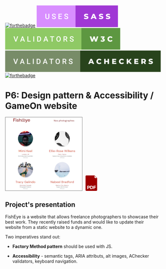 [![forthebadge](https://forthebadge.com/images/badges/validated-html5.svg)](https://developer.mozilla.org/fr/docs/Glossary/HTML5)
[![forthebadge](./uses-sass.svg)](https://sass-lang.com/)
[![forthebadge](./validators-w3c.svg)](https://validator.w3.org/#validate_by_upload+with_options)
[![forthebadge](./validators-acheckers.svg)](https://achecker.achecks.ca/checker/index.php#output_div)
[![forthebadge](https://forthebadge.com/images/badges/made-with-javascript.svg)](https://javascript.info/)

# P6: Design pattern & Accessibility / GameOn website

[![Visit website](./vignette.png)](https://peanuts-83.github.io/ThomasRanque_6_24012022/)
[![Project's presentation SlideShow](./pdf.png)](Slide_P6.pdf)

## Project's presentation

FishEye is a website that allows freelance photographers to showcase their best work. They recently raised funds and would like to update their website from a static website to a dynamic one.

Two imperatives stand out:

* **Factory Method pattern** should be used with JS.

* **Accessibility** - semantic tags, ARIA attributs, alt images, AChecker validators, keyboard navigation.